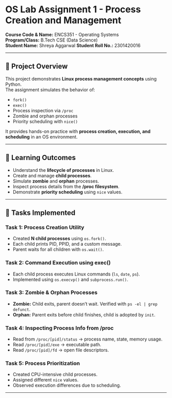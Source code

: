 
# OS Lab Assignment 1 - Process Creation and Management  

**Course Code & Name:** ENCS351 - Operating Systems  
**Program/Class:** B.Tech CSE (Data Science)  
**Student Name:** Shreya Aggarwal 
**Student Roll No.:** 2301420016

---

## 📌 Project Overview  
This project demonstrates **Linux process management concepts** using Python.  
The assignment simulates the behavior of:  
- `fork()`  
- `exec()`  
- Process inspection via `/proc`  
- Zombie and orphan processes  
- Priority scheduling with `nice()`  

It provides hands-on practice with **process creation, execution, and scheduling** in an OS environment.  

---

## 🎯 Learning Outcomes  
- Understand the **lifecycle of processes** in Linux.  
- Create and manage **child processes**.  
- Simulate **zombie** and **orphan** processes.  
- Inspect process details from the **/proc filesystem**.  
- Demonstrate **priority scheduling** using `nice` values.  

---

## 📝 Tasks Implemented  

### **Task 1: Process Creation Utility**  
- Created **N child processes** using `os.fork()`.  
- Each child prints PID, PPID, and a custom message.  
- Parent waits for all children with `os.wait()`.  

### **Task 2: Command Execution using exec()**  
- Each child process executes Linux commands (`ls`, `date`, `ps`).  
- Implemented using `os.execvp()` and `subprocess.run()`.  

### **Task 3: Zombie & Orphan Processes**  
- **Zombie:** Child exits, parent doesn’t wait. Verified with `ps -el | grep defunct`.  
- **Orphan:** Parent exits before child finishes, child is adopted by `init`.  

### **Task 4: Inspecting Process Info from /proc**  
- Read from `/proc/[pid]/status` → process name, state, memory usage.  
- Read `/proc/[pid]/exe` → executable path.  
- Read `/proc/[pid]/fd` → open file descriptors.  

### **Task 5: Process Prioritization**  
- Created CPU-intensive child processes.  
- Assigned different `nice` values.  
- Observed execution differences due to scheduling.  

--- 
